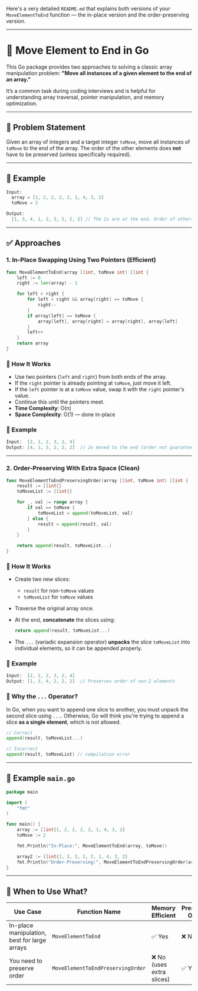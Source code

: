 Here's a very detailed `README.md` that explains both versions of your `MoveElementToEnd` function — the in-place version and the order-preserving version.

---

# 🧱 Move Element to End in Go

This Go package provides two approaches to solving a classic array manipulation problem: **"Move all instances of a given element to the end of an array."**

It’s a common task during coding interviews and is helpful for understanding array traversal, pointer manipulation, and memory optimization.

---

## 🧩 Problem Statement

Given an array of integers and a target integer `toMove`, move all instances of `toMove` to the end of the array. The order of the other elements does **not** have to be preserved (unless specifically required).

---

## 🧪 Example

```go
Input:
  array = [1, 2, 2, 2, 2, 1, 4, 3, 2]
  toMove = 2

Output:
  [1, 3, 4, 1, 2, 2, 2, 2, 2] // The 2s are at the end. Order of others may vary.
```

---

## ✅ Approaches

### 1. In-Place Swapping Using Two Pointers (Efficient)

```go
func MoveElementToEnd(array []int, toMove int) []int {
	left := 0
	right := len(array) - 1

	for left < right {
		for left < right && array[right] == toMove {
			right--
		}
		if array[left] == toMove {
			array[left], array[right] = array[right], array[left]
		}
		left++
	}
	return array
}
```

### 🧠 How It Works

- Use two pointers (`left` and `right`) from both ends of the array.
- If the `right` pointer is already pointing at `toMove`, just move it left.
- If the `left` pointer is at a `toMove` value, swap it with the `right` pointer's value.
- Continue this until the pointers meet.
- **Time Complexity**: O(n)
- **Space Complexity**: O(1) — done in-place

### 🧪 Example

```go
Input:  [2, 1, 2, 3, 2, 4]
Output: [4, 1, 3, 2, 2, 2]  // 2s moved to the end (order not guaranteed)
```

---

### 2. Order-Preserving With Extra Space (Clean)

```go
func MoveElementToEndPreservingOrder(array []int, toMove int) []int {
	result := []int{}
	toMoveList := []int{}

	for _, val := range array {
		if val == toMove {
			toMoveList = append(toMoveList, val)
		} else {
			result = append(result, val)
		}
	}

	return append(result, toMoveList...)
}
```

### 🧠 How It Works

- Create two new slices:
  - `result` for non-`toMove` values
  - `toMoveList` for `toMove` values
- Traverse the original array once.
- At the end, **concatenate** the slices using:
  
  ```go
  return append(result, toMoveList...)
  ```

- The `...` (variadic expansion operator) **unpacks** the slice `toMoveList` into individual elements, so it can be appended properly.

### 🧪 Example

```go
Input:  [2, 1, 2, 3, 2, 4]
Output: [1, 3, 4, 2, 2, 2]  // Preserves order of non-2 elements
```

### 🧠 Why the `...` Operator?

In Go, when you want to append one slice to another, you must unpack the second slice using `...`. Otherwise, Go will think you're trying to append a slice **as a single element**, which is not allowed.

```go
// Correct
append(result, toMoveList...)

// Incorrect
append(result, toMoveList) // compilation error
```

---

## 🚀 Example `main.go`

```go
package main

import (
	"fmt"
)

func main() {
	array := []int{1, 2, 2, 2, 2, 1, 4, 3, 2}
	toMove := 2

	fmt.Println("In-Place:", MoveElementToEnd(array, toMove))

	array2 := []int{1, 2, 2, 2, 2, 1, 4, 3, 2}
	fmt.Println("Order-Preserving:", MoveElementToEndPreservingOrder(array2, toMove))
}
```

---

## 🔬 When to Use What?

| Use Case                              | Function Name                     | Memory Efficient | Preserves Order |
|--------------------------------------|----------------------------------|------------------|-----------------|
| In-place manipulation, best for large arrays | `MoveElementToEnd`               | ✅ Yes           | ❌ No            |
| You need to preserve order              | `MoveElementToEndPreservingOrder` | ❌ No (uses extra slices) | ✅ Yes         |

